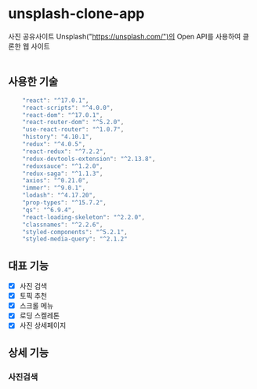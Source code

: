 # unsplash-clone-app
사진 공유사이트 Unsplash("https://unsplash.com/")의 Open API를 사용하여 클론한 웹 사이트
<br /><br />

## 사용한 기술

``` javascript
    "react": "^17.0.1",
    "react-scripts": "^4.0.0",
    "react-dom": "^17.0.1",
    "react-router-dom": "^5.2.0",
    "use-react-router": "^1.0.7",
    "history": "4.10.1",
    "redux": "^4.0.5",
    "react-redux": "^7.2.2",
    "redux-devtools-extension": "^2.13.8",
    "reduxsauce": "^1.2.0",
    "redux-saga": "^1.1.3",
    "axios": "^0.21.0",
    "immer": "^9.0.1",
    "lodash": "^4.17.20",
    "prop-types": "^15.7.2",
    "qs": "^6.9.4",
    "react-loading-skeleton": "^2.2.0",
    "classnames": "^2.2.6",
    "styled-components": "^5.2.1",
    "styled-media-query": "^2.1.2"
```

## 대표 기능

- [x] 사진 검색<br />
- [x] 토픽 추천<br />
- [x] 스크롤 메뉴<br />
- [x] 로딩 스켈레톤<br />
- [x] 사진 상세페이지<br />

## 상세 기능

### 사진검색
